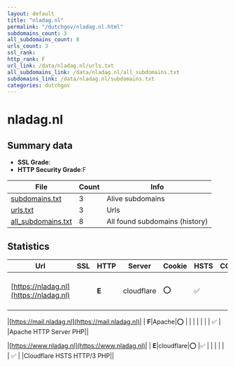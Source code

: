 ```yaml
---
layout: default
title: "nladag.nl"
permalink: "/dutchgov/nladag.nl.html"
subdomains_count: 3
all_subdomains_count: 8
urls_count: 3
ssl_rank: 
http_rank: F
url_link: /data/nladag.nl/urls.txt
all_subdomains_link: /data/nladag.nl/all_subdomains.txt
subdomains_link: /data/nladag.nl/subdomains.txt
categories: dutchgov
---
```



# nladag.nl
## Summary data


 - **SSL Grade**:
 - **HTTP Security Grade**:F


| File       | Count | Info |
|------------|-------|------|
|[subdomains.txt](/data/nladag.nl/subdomains.txt)|3|Alive subdomains|
|[urls.txt](/data/nladag.nl/urls.txt)|3|Urls|
|[all_subdomains.txt](/data/nladag.nl/all_subdomains.txt)|8|All found subdomains (history)|


## Statistics


| Url | SSL | HTTP | Server | Cookie | HSTS | CORS | CTO | CSP | XFO | XXP | RP |FP| Tech |Title |
|--------|-------|-------|------|------|------|------|------|------|------|------|------|------|------|------|
|[https://nladag.nl](https://nladag.nl)| | **E**|cloudflare|:o: |:white_check_mark: | | | | | | :white_check_mark: | |Cloudflare HSTS HTTP/3 PHP|Home NL Arbeidsi...|


|[https://mail.nladag.nl](https://mail.nladag.nl)| | **F**|Apache|:o: | | | | | | | :white_check_mark: | |Apache HTTP Server PHP||


|[https://www.nladag.nl](https://www.nladag.nl)| | **E**|cloudflare|:o: |:white_check_mark: | | | | | | :white_check_mark: | |Cloudflare HSTS HTTP/3 PHP||

